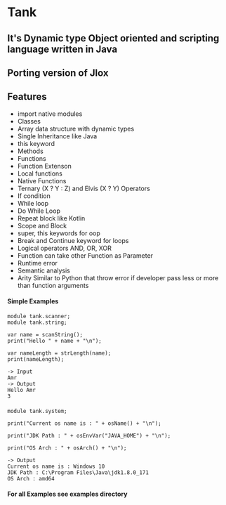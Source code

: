 # Tank

## It's Dynamic type Object oriented and scripting language written in Java
## Porting version of Jlox

## Features
- import native modules
- Classes
- Array data structure with dynamic types
- Single Inheritance like Java
- this keyword
- Methods
- Functions
- Function Extenson
- Local functions
- Native Functions
- Ternary (X ? Y : Z) and Elvis (X ? Y) Operators
- If condition
- While loop
- Do While Loop
- Repeat block like Kotlin
- Scope and Block
- super, this keywords for oop
- Break and Continue keyword for loops
- Logical operators AND, OR, XOR
- Function can take other Function as Parameter
- Runtime error
- Semantic analysis
- Arity Similar to Python that throw error if developer pass less or more than function arguments

#### Simple Examples
    module tank.scanner;
    module tank.string;
    
    var name = scanString();
    print("Hello " + name + "\n");
    
    var nameLength = strLength(name);
    print(nameLength);
    
    -> Input
    Amr
    -> Output
    Hello Amr
    3
####
    module tank.system;
    
    print("Current os name is : " + osName() + "\n");
    
    print("JDK Path : " + osEnvVar("JAVA_HOME") + "\n");
    
    print("OS Arch : " + osArch() + "\n");
    
    -> Output
    Current os name is : Windows 10
    JDK Path : C:\Program Files\Java\jdk1.8.0_171
    OS Arch : amd64
    
#### For all Examples see examples directory
